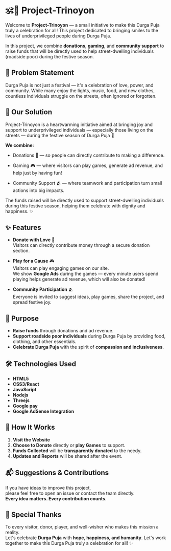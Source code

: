 # 🕉️🔱 Project-Trinoyon

Welcome to **Project-Trinoyon** — a small initiative to make this Durga Puja truly a celebration for all! This project dedicated to bringing smiles to the lives of underprivileged people during Durga Puja.

In this project, we combine **donations**, **gaming**, and **community support** to raise funds that will be directly used to help street-dwelling individuals (roadside poor) during the festive season.

## 📜 Problem Statement 

Durga Puja is not just a festival — it's a celebration of love, power, and community.
While many enjoy the lights, music, food, and new clothes, countless individuals struggle on the streets, often ignored or forgotten.

## 🎯 Our Solution
Project-Trinoyon is a heartwarming initiative aimed at bringing joy and support to underprivileged individuals — especially those living on the streets — during the festive season of Durga Puja 🌸

**We combine:**

- Donations 💸 — so people can directly contribute to making a difference.

- Gaming 🎮 — where visitors can play games, generate ad revenue, and help just by having fun!

- Community Support 🫂 — where teamwork and participation turn small actions into big impacts.

The funds raised will be directly used to support street-dwelling individuals during this festive season, helping them celebrate with dignity and happiness. ✨

## ✨ Features

- **Donate with Love** 💖  
  Visitors can directly contribute money through a secure donation section.
  
- **Play for a Cause** 🎮  
  Visitors can play engaging games on our site.  
  We show **Google Ads** during the games — every minute users spend playing helps generate ad revenue, which will also be donated!

- **Community Participation** 🫂  
  Everyone is invited to suggest ideas, play games, share the project, and spread festive joy.

## 🎯 Purpose

- **Raise funds** through donations and ad revenue.
- **Support roadside poor individuals** during Durga Puja by providing food, clothing, and other essentials.
- **Celebrate Durga Puja** with the spirit of **compassion and inclusiveness**.

## 🛠️ Technologies Used

- **HTML5**  
- **CSS3/React**  
- **JavaScript**
- **Nodejs**
- **Threejs**
- **Google pay** 
- **Google AdSense Integration**

## 📢 How It Works

1. **Visit the Website**  
2. **Choose to Donate** directly or **play Games** to support.
3. **Funds Collected** will be **transparently donated** to the needy.
4. **Updates and Reports** will be shared after the event.

## 📬 Suggestions & Contributions

If you have ideas to improve this project,  
please feel free to open an issue or contact the team directly.  
**Every idea matters. Every contribution counts.**

## 🌟 Special Thanks

To every visitor, donor, player, and well-wisher who makes this mission a reality.  
Let's celebrate **Durga Puja** with **hope, happiness, and humanity**.
Let's work together to make this Durga Puja truly a celebration for all! ✨ 
